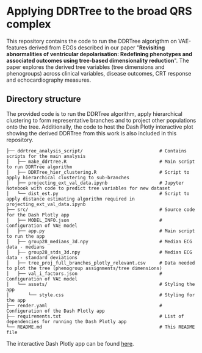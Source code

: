 # Applying DDRTree to the broad QRS complex

This repository contains the code to run the DDRTree algorigthm on VAE-features derived from ECGs described in our paper "**Revisiting abnormalities of ventricular depolarisation: Redefining phenotypes and associated outcomes using tree-based dimensionality reduction**". The paper explores the derived tree variables (tree dimensions and phenogroups) across clinical variables, disease outcomes, CRT response and echocardiography measures. 

## Directory structure 

The provided code is to run the DDRTree algorithm, apply hierarchical clustering to form representative branches and to project other populations onto the tree. Additionally, the code to host the Dash Plotly interactive plot showing the derived DDRTree from this work is also included in this repository. 

```
├── ddrtree_analysis_script/                            # Contains scripts for the main analysis 
│   ├── make_ddrtree.R                                  # Main script to run DDRTree algorithm
│   ├── DDRTree_hier_clustering.R                       # Script to apply hierarchical clustering to sub-branches
│   ├── projecting_ext_val_data.ipynb                   # Jupyter Notebook with code to predict tree variables for new dataset
│   └── dist_est.py                                     # Script to apply distance estimating algorithm required in projecting_ext_val_data.ipynb
├── src/                                                # Source code for the Dash Plotly app
│   ├── MODEL_INFO.json                                 # Configuration of VAE model
│   ├── app.py                                          # Main script to run the app
│   ├── group28_medians_3d.npy                          # Median ECG data - medians
│   ├── group28_stds_3d.npy                             # Median ECG data - standard deviations
│   ├── tree_proj_full_branches_plotly_relevant.csv     # Data needed to plot the tree (phenogroup assignments/tree dimensions)
│   ├── val_i_factors.json                              # Configuration of VAE model
│   └── assets/                                         # Styling the app
│       └── style.css                                   # Styling for the app
├── render.yaml                                         # Configuration of the Dash Plotly app
├── requirements.txt                                    # List of dependencies for running the Dash Plotly app
└── README.md                                           # This README file
```

The interactive Dash Plotly app can be found [here](https://broadqrs-ddrtree-viz.onrender.com).
